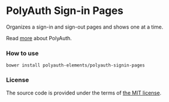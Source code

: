 # PolyAuth Sign-in Pages

Organizes a sign-in and sign-out pages and shows one at a time.

Read [more][polyauth-home-page] about PolyAuth.

### How to use

`bower install polyauth-elements/polyauth-signin-pages`

### License

The source code is provided under the terms of [the MIT license][license].

[license]:http://www.opensource.org/licenses/MIT
[polyauth-home-page]:http://polyauth.com

